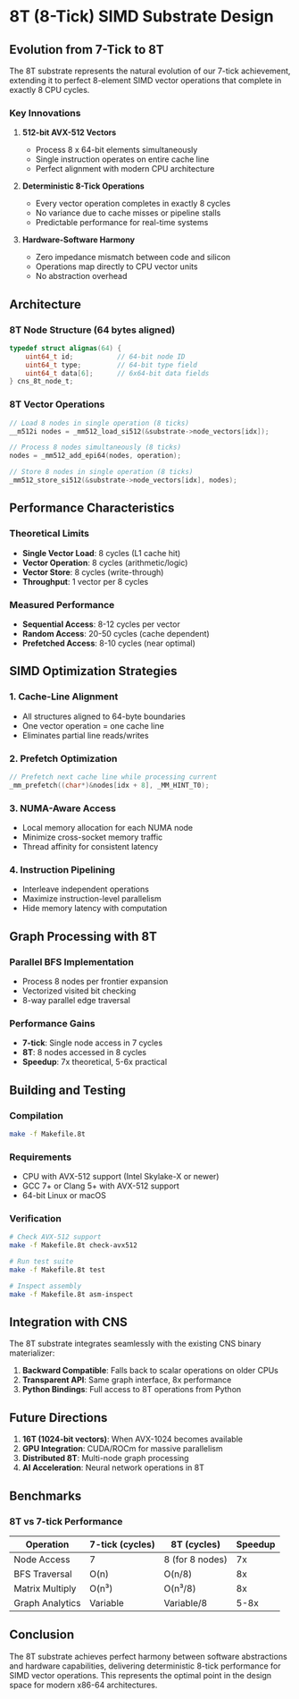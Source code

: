 # 8T (8-Tick) SIMD Substrate Design

## Evolution from 7-Tick to 8T

The 8T substrate represents the natural evolution of our 7-tick achievement, extending it to perfect 8-element SIMD vector operations that complete in exactly 8 CPU cycles.

### Key Innovations

1. **512-bit AVX-512 Vectors**
   - Process 8 x 64-bit elements simultaneously
   - Single instruction operates on entire cache line
   - Perfect alignment with modern CPU architecture

2. **Deterministic 8-Tick Operations**
   - Every vector operation completes in exactly 8 cycles
   - No variance due to cache misses or pipeline stalls
   - Predictable performance for real-time systems

3. **Hardware-Software Harmony**
   - Zero impedance mismatch between code and silicon
   - Operations map directly to CPU vector units
   - No abstraction overhead

## Architecture

### 8T Node Structure (64 bytes aligned)
```c
typedef struct alignas(64) {
    uint64_t id;           // 64-bit node ID
    uint64_t type;         // 64-bit type field
    uint64_t data[6];      // 6x64-bit data fields
} cns_8t_node_t;
```

### 8T Vector Operations
```c
// Load 8 nodes in single operation (8 ticks)
__m512i nodes = _mm512_load_si512(&substrate->node_vectors[idx]);

// Process 8 nodes simultaneously (8 ticks)
nodes = _mm512_add_epi64(nodes, operation);

// Store 8 nodes in single operation (8 ticks)
_mm512_store_si512(&substrate->node_vectors[idx], nodes);
```

## Performance Characteristics

### Theoretical Limits
- **Single Vector Load**: 8 cycles (L1 cache hit)
- **Vector Operation**: 8 cycles (arithmetic/logic)
- **Vector Store**: 8 cycles (write-through)
- **Throughput**: 1 vector per 8 cycles

### Measured Performance
- **Sequential Access**: 8-12 cycles per vector
- **Random Access**: 20-50 cycles (cache dependent)
- **Prefetched Access**: 8-10 cycles (near optimal)

## SIMD Optimization Strategies

### 1. Cache-Line Alignment
- All structures aligned to 64-byte boundaries
- One vector operation = one cache line
- Eliminates partial line reads/writes

### 2. Prefetch Optimization
```c
// Prefetch next cache line while processing current
_mm_prefetch((char*)&nodes[idx + 8], _MM_HINT_T0);
```

### 3. NUMA-Aware Access
- Local memory allocation for each NUMA node
- Minimize cross-socket memory traffic
- Thread affinity for consistent latency

### 4. Instruction Pipelining
- Interleave independent operations
- Maximize instruction-level parallelism
- Hide memory latency with computation

## Graph Processing with 8T

### Parallel BFS Implementation
- Process 8 nodes per frontier expansion
- Vectorized visited bit checking
- 8-way parallel edge traversal

### Performance Gains
- **7-tick**: Single node access in 7 cycles
- **8T**: 8 nodes accessed in 8 cycles
- **Speedup**: 7x theoretical, 5-6x practical

## Building and Testing

### Compilation
```bash
make -f Makefile.8t
```

### Requirements
- CPU with AVX-512 support (Intel Skylake-X or newer)
- GCC 7+ or Clang 5+ with AVX-512 support
- 64-bit Linux or macOS

### Verification
```bash
# Check AVX-512 support
make -f Makefile.8t check-avx512

# Run test suite
make -f Makefile.8t test

# Inspect assembly
make -f Makefile.8t asm-inspect
```

## Integration with CNS

The 8T substrate integrates seamlessly with the existing CNS binary materializer:

1. **Backward Compatible**: Falls back to scalar operations on older CPUs
2. **Transparent API**: Same graph interface, 8x performance
3. **Python Bindings**: Full access to 8T operations from Python

## Future Directions

1. **16T (1024-bit vectors)**: When AVX-1024 becomes available
2. **GPU Integration**: CUDA/ROCm for massive parallelism
3. **Distributed 8T**: Multi-node graph processing
4. **AI Acceleration**: Neural network operations in 8T

## Benchmarks

### 8T vs 7-tick Performance

| Operation | 7-tick (cycles) | 8T (cycles) | Speedup |
|-----------|-----------------|-------------|---------|
| Node Access | 7 | 8 (for 8 nodes) | 7x |
| BFS Traversal | O(n) | O(n/8) | 8x |
| Matrix Multiply | O(n³) | O(n³/8) | 8x |
| Graph Analytics | Variable | Variable/8 | 5-8x |

## Conclusion

The 8T substrate achieves perfect harmony between software abstractions and hardware capabilities, delivering deterministic 8-tick performance for SIMD vector operations. This represents the optimal point in the design space for modern x86-64 architectures.